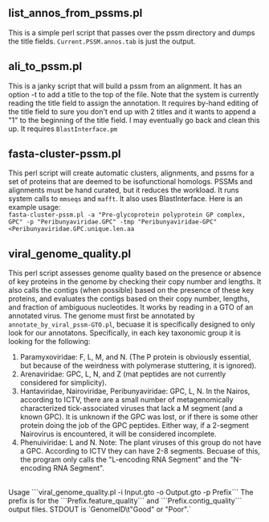 ## list_annos_from_pssms.pl 
This is a simple perl script that passes over the pssm directory and dumps the title fields. `Current.PSSM.annos.tab` is just the output.<br>

## ali_to_pssm.pl
This is a janky script that will build a pssm from an alignment.  It has an option -t to add a title to the top of the file.  Note that the system is currently reading the title field to assign the annotation.  It requires by-hand editing of the title field to  sure you don't end up with 2 titles and it wants to append a "1" to the beginning of the title field.   I may eventually go back and clean this up.  It requires `BlastInterface.pm`<br>

## fasta-cluster-pssm.pl 
This perl script will create automatic clusters, alignments, and pssms for a set of proteins that are deemed to be isofunctional homologs.  PSSMs and alignments must be hand curated, but it reduces the workload.  It runs system calls to `mmseqs` and `mafft`. 
 It also uses BlastInterface. Here is an example usage:<br>
`fasta-cluster-pssm.pl -a "Pre-glycoprotein polyprotein GP complex, GPC" -p "Peribunyaviridae.GPC" -tmp "Peribunyaviridae-GPC"  <Peribunyaviridae.GPC.unique.len.aa`<br>

## viral_genome_quality.pl
This perl script assesses genome quality based on the presence or absence of key proteins in the genome by checking their copy number and lengths. It also calls the contigs (when possible) based on the presence of these key proteins, and evaluates the contigs based on their copy number, lengths, and fraction of ambiguous nucleotides.  It works by reading in a GTO of an annotated virus.  The genome must first be annotated by `annotate_by_viral_pssm-GTO.pl`, becuase it is specifically designed to only look for our annotatons.  Specifically, in each key taxonomic group it is looking for the following:<br>
1. Paramyxoviridae:  F, L, M, and N.  (The P protein is obviously essential, but because of the weirdness with polymerase stuttering, it is ignored).
2. Arenaviridae:  GPC, L, N, and Z (mat peptides are not currently considered for simplicity).
3. Hantaviridae, Nairoviridae, Peribunyaviridae: GPC, L, N.   In the Nairos, according to ICTV, there are a small number of metagenomically characterized tick-associated viruses that lack a M segment (and a known GPC).  It is unknown if the GPC was lost, or if there is some other protein doing the job of the GPC peptides.  Either way, if a 2-segment Nairovirus is encountered, it will be considered incomplete. 
4. Phenuiviridae: L and N.  Note: The plant viruses of this group do not have a GPC. According to ICTV they can have 2-8 segments. Becuase of this, the program only calls the "L-encoding RNA Segment" and the "N-encoding RNA Segment".<br>
<br>
Usage ```viral_genome_quality.pl -i Input.gto -o Output.gto -p Prefix```  The prefix is for the ```Prefix.feature_quality``` and ```Prefix.contig_quality``` output files.  STDOUT is `GenomeID\t"Good" or "Poor".`
<br> 
